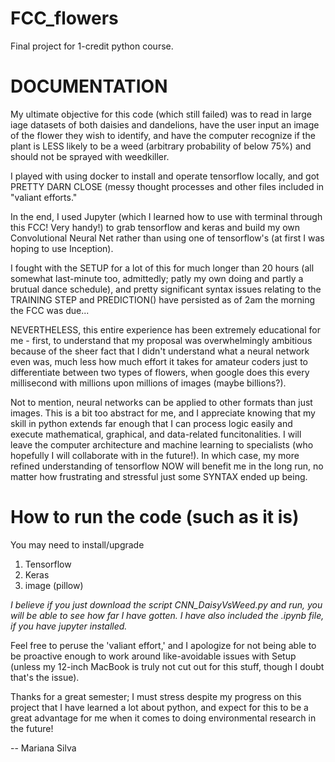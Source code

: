 # FCC_flowers
Final project for 1-credit python course.

# DOCUMENTATION
My ultimate objective for this code (which still failed) was to read in large iage datasets of both daisies and dandelions, have the user input an image of the flower they wish to identify, and have the computer recognize if the plant is LESS likely to be a weed (arbitrary probability of below 75%) and should not be sprayed with weedkiller.

I played with using docker to install and operate tensorflow locally, and got PRETTY DARN CLOSE (messy thought processes and other files included in "valiant efforts."

In the end, I used Jupyter (which I learned how to use with terminal through this FCC! Very handy!) to grab tensorflow and keras and build my own Convolutional Neural Net rather than using one of tensorflow's (at first I was hoping to use Inception).

I fought with the SETUP for a lot of this for much longer than 20 hours (all somewhat last-minute too, admittedly; patly my own doing and partly a brutual dance schedule), and pretty significant syntax issues relating to the TRAINING STEP and PREDICTION() have persisted as of 2am the morning the FCC was due...

NEVERTHELESS, this entire experience has been extremely educational for me - first, to understand that my proposal was overwhelmingly ambitious because of the sheer fact that I didn't understand what a neural network even was, much less how much effort it takes for amateur coders just to differentiate between two types of flowers, when google does this every millisecond with millions upon  millions of images (maybe billions?). 

Not to mention, neural networks can be applied to other formats than just images. This is a bit too abstract for me, and I appreciate knowing that my skill in python extends far enough that I can process logic easily and execute mathematical, graphical, and data-related funcitonalities. I will leave the computer architecture and machine learning to specialists (who hopefully I will collaborate with in the future!). In which case, my more refined understanding of tensorflow NOW will benefit me in the long run, no matter how frustrating and stressful just some SYNTAX ended up being.

# How to run the code (such as it is)
You may need to install/upgrade
1. Tensorflow
2. Keras
3. image (pillow)

*I believe if you just download the script CNN_DaisyVsWeed.py and run, you will be able to see how far I have gotten. I have also included the .ipynb file, if you have jupyter installed.*

Feel free to peruse the 'valiant effort,' and I apologize for not being able to be proactive enough to work around like-avoidable issues with Setup (unless my 12-inch MacBook is truly not cut out for this stuff, though I doubt that's the issue).

Thanks for a great semester; I must stress despite my progress on this project that I have learned a lot about python, and expect for this to be a great advantage for me when it comes to doing environmental research in the future!

-- Mariana Silva

